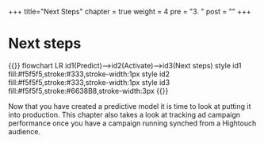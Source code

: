 +++
title="Next Steps"
chapter = true
weight = 4
pre = "3. "
post = ""
+++

# Next steps

{{<mermaid>}}
flowchart LR
    id1(Predict)-->id2(Activate)-->id3(Next steps)
    style id1 fill:#f5f5f5,stroke:#333,stroke-width:1px
    style id2 fill:#f5f5f5,stroke:#333,stroke-width:1px
    style id3 fill:#f5f5f5,stroke:#6638B8,stroke-width:3px
{{</mermaid >}}

Now that you have created a predictive model it is time to look at putting it into production. This chapter also takes a look at tracking ad campaign performance once you have a campaign running synched from a Hightouch audience.
